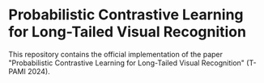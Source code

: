 # Probabilistic Contrastive Learning for Long-Tailed Visual Recognition

This repository contains the official implementation of the paper "Probabilistic Contrastive Learning for Long-Tailed Visual Recognition" (T-PAMI 2024).

